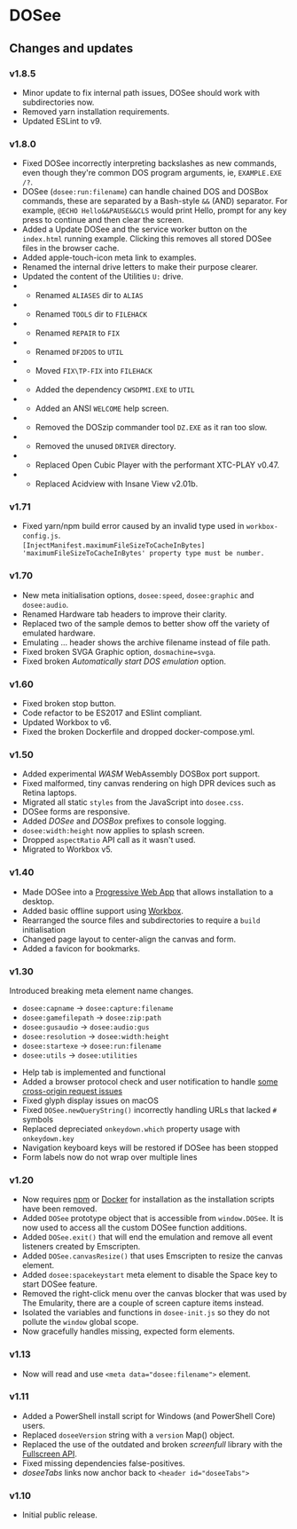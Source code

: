 # DOSee

## Changes and updates

### v1.8.5

- Minor update to fix internal path issues, DOSee should work with subdirectories now.
- Removed yarn installation requirements.
- Updated ESLint to v9.

### v1.8.0

- Fixed DOSee incorrectly interpreting backslashes as new commands,
  even though they're common DOS program arguments, ie, `EXAMPLE.EXE /?`.
- DOSee (`dosee:run:filename`) can handle chained DOS and DOSBox commands, these are separated by a Bash-style `&&` (AND) separator.
  For example, `@ECHO Hello&&PAUSE&&CLS` would print Hello, prompt for any key press to continue and then clear the screen.
- Added a Update DOSee and the service worker button on the `index.html` running example.
  Clicking this removes all stored DOSee files in the browser cache.
- Added apple-touch-icon meta link to examples.
- Renamed the internal drive letters to make their purpose clearer.
- Updated the content of the Utilities `U:` drive.
- - Renamed `ALIASES` dir to `ALIAS`
- - Renamed `TOOLS` dir to `FILEHACK`
- - Renamed `REPAIR` to `FIX`
- - Renamed `DF2DOS` to `UTIL`
- - Moved `FIX\TP-FIX` into `FILEHACK`
- - Added the dependency `CWSDPMI.EXE` to `UTIL`
- - Added an ANSI `WELCOME` help screen.
- - Removed the DOSzip commander tool `DZ.EXE` as it ran too slow.
- - Removed the unused `DRIVER` directory.
- - Replaced Open Cubic Player with the performant XTC-PLAY v0.47.
- - Replaced Acidview with Insane View v2.01b.

### v1.71

- Fixed yarn/npm build error caused by an invalid type used in `workbox-config.js`.
  <br>`[InjectManifest.maximumFileSizeToCacheInBytes] 'maximumFileSizeToCacheInBytes' property type must be number.`

### v1.70

- New meta initialisation options, `dosee:speed`, `dosee:graphic` and `dosee:audio`.
- Renamed Hardware tab headers to improve their clarity.
- Replaced two of the sample demos to better show off the variety of emulated hardware.
- Emulating ... header shows the archive filename instead of file path.
- Fixed broken SVGA Graphic option, `dosmachine=svga`.
- Fixed broken _Automatically start DOS emulation_ option.

### v1.60

- Fixed broken stop button.
- Code refactor to be ES2017 and ESlint compliant.
- Updated Workbox to v6.
- Fixed the broken Dockerfile and dropped docker-compose.yml.

### v1.50

- Added experimental _WASM_ WebAssembly DOSBox port support.
- Fixed malformed, tiny canvas rendering on high DPR devices such as Retina laptops.
- Migrated all static `styles` from the JavaScript into `dosee.css`.
- DOSee forms are responsive.
- Added _DOSee_ and _DOSBox_ prefixes to console logging.
- `dosee:width:height` now applies to splash screen.
- Dropped `aspectRatio` API call as it wasn't used.
- Migrated to Workbox v5.

### v1.40

- Made DOSee into a [Progressive Web App](https://developers.google.com/web/progressive-web-apps/desktop) that allows installation to a desktop.
- Added basic offline support using [Workbox](https://workboxjs.org).
- Rearranged the source files and subdirectories to require a `build` initialisation
- Changed page layout to center-align the canvas and form.
- Added a favicon for bookmarks.

### v1.30

Introduced breaking meta element name changes.

- `dosee:capname` &rarr; `dosee:capture:filename`
- `dosee:gamefilepath` &rarr; `dosee:zip:path`
- `dosee:gusaudio` &rarr; `dosee:audio:gus`
- `dosee:resolution` &rarr; `dosee:width:height`
- `dosee:startexe` &rarr; `dosee:run:filename`
- `dosee:utils` &rarr; `dosee:utilities`

* Help tab is implemented and functional
* Added a browser protocol check and user notification to handle [some cross-origin request issues](https://github.com/bengarrett/DOSee/issues/1)
* Fixed glyph display issues on macOS
* Fixed `DOSee.newQueryString()` incorrectly handling URLs that lacked `#` symbols
* Replaced depreciated `onkeydown.which` property usage with `onkeydown.key`
* Navigation keyboard keys will be restored if DOSee has been stopped
* Form labels now do not wrap over multiple lines

### v1.20

- Now requires [npm](https://www.npmjs.com/get-npm) or [Docker](https://www.docker.com/products/docker-desktop) for installation as the installation scripts have been removed.
- Added `DOSee` prototype object that is accessible from `window.DOSee`. It is now used to access all the custom DOSee function additions.
- Added `DOSee.exit()` that will end the emulation and remove all event listeners created by Emscripten.
- Added `DOSee.canvasResize()` that uses Emscripten to resize the canvas element.
- Added `dosee:spacekeystart` meta element to disable the Space key to start DOSee feature.
- Removed the right-click menu over the canvas blocker that was used by The Emularity, there are a couple of screen capture items instead.
- Isolated the variables and functions in `dosee-init.js` so they do not pollute the `window` global scope.
- Now gracefully handles missing, expected form elements.

### v1.13

- Now will read and use `<meta data="dosee:filename">` element.

### v1.11

- Added a PowerShell install script for Windows (and PowerShell Core) users.
- Replaced `doseeVersion` string with a `version` Map() object.
- Replaced the use of the outdated and broken _screenfull_ library with the [Fullscreen API](https://developer.mozilla.org/en-US/docs/Web/API/Fullscreen_API).
- Fixed missing dependencies false-positives.
- _doseeTabs_ links now anchor back to `<header id="doseeTabs">`

### v1.10

- Initial public release.

